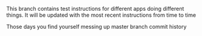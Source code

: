 This branch contains test instructions for different apps
doing different things. It will be updated with the most recent instructions from time to time


Those days you find yourself messing up master branch commit history
